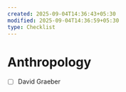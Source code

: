 ```yaml
---
created: 2025-09-04T14:36:43+05:30
modified: 2025-09-04T14:36:59+05:30
type: Checklist
---
```


# Anthropology

- [ ] David Graeber
